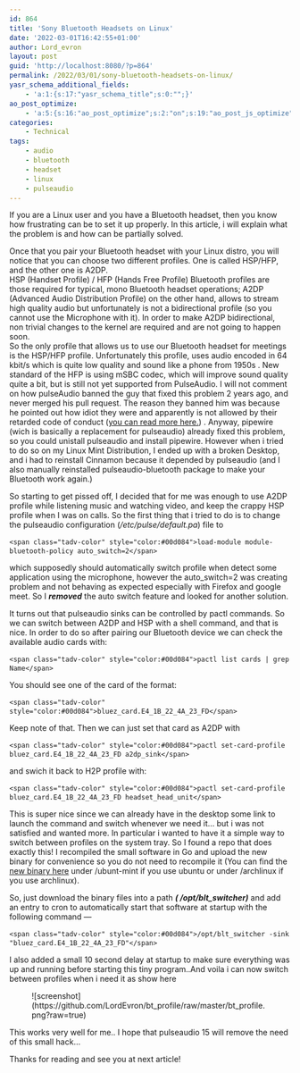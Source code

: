 ```yaml
---
id: 864
title: 'Sony Bluetooth Headsets on Linux'
date: '2022-03-01T16:42:55+01:00'
author: Lord_evron
layout: post
guid: 'http://localhost:8080/?p=864'
permalink: /2022/03/01/sony-bluetooth-headsets-on-linux/
yasr_schema_additional_fields:
    - 'a:1:{s:17:"yasr_schema_title";s:0:"";}'
ao_post_optimize:
    - 'a:5:{s:16:"ao_post_optimize";s:2:"on";s:19:"ao_post_js_optimize";s:2:"on";s:20:"ao_post_css_optimize";s:2:"on";s:12:"ao_post_ccss";s:2:"on";s:16:"ao_post_lazyload";s:2:"on";}'
categories:
    - Technical
tags:
    - audio
    - bluetooth
    - headset
    - linux
    - pulseaudio
---
```


If you are a Linux user and you have a Bluetooth headset, then you know how frustrating can be to set it up properly. In this article, i will explain what the problem is and how can be partially solved.

Once that you pair your Bluetooth headset with your Linux distro, you will notice that you can choose two different profiles. One is called HSP/HFP, and the other one is A2DP.  
HSP (Handset Profile) / HFP (Hands Free Profile) Bluetooth profiles are those required for typical, mono Bluetooth headset operations; A2DP (Advanced Audio Distribution Profile) on the other hand, allows to stream high quality audio but unfortunately is not a bidirectional profile (so you cannot use the Microphone with it). In order to make A2DP bidirectional, non trivial changes to the kernel are required and are not going to happen soon.  
So the only profile that allows us to use our Bluetooth headset for meetings is the HSP/HFP profile. Unfortunately this profile, uses audio encoded in 64 kbit/s which is quite low quality and sound like a phone from 1950s . New standard of the HFP is using mSBC codec, which will improve sound quality quite a bit, but is still not yet supported from PulseAudio. I will not comment on how pulseAudio banned the guy that fixed this problem 2 years ago, and never merged his pull request. The reason they banned him was because he pointed out how idiot they were and apparently is not allowed by their retarded code of conduct ([you can read more here.](https://gitlab.freedesktop.org/pulseaudio/pulseaudio/-/merge_requests/227)) . Anyway, pipewire (wich is basically a replacement for pulseaudio) already fixed this problem, so you could unistall pulseaudio and install pipewire. However when i tried to do so on my Linux Mint Distribution, I ended up with a broken Desktop, and i had to reinstall Cinnamon because it depended by pulseaudio (and I also manually reinstalled pulseaudio-bluetooth package to make your Bluetooth work again.)

So starting to get pissed off, I decided that for me was enough to use A2DP profile while listening music and watching video, and keep the crappy HSP profile when I was on calls. So the first thing that i tried to do is to change the pulseaudio configuration (*/etc/pulse/default.pa*) file to

```
<span class="tadv-color" style="color:#00d084">load-module module-bluetooth-policy auto_switch=2</span>
```

which supposedly should automatically switch profile when detect some application using the microphone, however the auto\_switch=2 was creating problem and not behaving as expected especially with Firefox and google meet. So I ***removed*** the auto switch feature and looked for another solution.

It turns out that pulseaudio sinks can be controlled by pactl commands. So we can switch between A2DP and HSP with a shell command, and that is nice. In order to do so after pairing our Bluetooth device we can check the available audio cards with:

```
<span class="tadv-color" style="color:#00d084">pactl list cards | grep Name</span>
```

  
You should see one of the card of the format:

```
<span class="tadv-color" style="color:#00d084">bluez_card.E4_1B_22_4A_23_FD</span>
```

 Keep note of that. Then we can just set that card as A2DP with

```
<span class="tadv-color" style="color:#00d084">pactl set-card-profile bluez_card.E4_1B_22_4A_23_FD a2dp_sink</span>
```

and swich it back to H2P profile with:

```
<span class="tadv-color" style="color:#00d084">pactl set-card-profile bluez_card.E4_1B_22_4A_23_FD headset_head_unit</span>
```

  
This is super nice since we can already have in the desktop some link to launch the command and switch whenever we need it… but i was not satisfied and wanted more. In particular i wanted to have it a simple way to switch between profiles on the system tray. So I found a repo that does exactly this! I recompiled the small software in Go and upload the new binary for convenience so you do not need to recompile it (You can find the [new binary here](https://github.com/LordEvron/bt_profile) under /ubunt-mint if you use ubuntu or under /archlinux if you use archlinux).

So, just download the binary files into a path ***( /opt/blt\_switcher)*** and add an entry to cron to automatically start that software at startup with the following command —

```
<span class="tadv-color" style="color:#00d084">/opt/blt_switcher -sink "bluez_card.E4_1B_22_4A_23_FD"</span>
```

I also added a small 10 second delay at startup to make sure everything was up and running before starting this tiny program..And voila i can now switch between profiles when i need it as show here

<div class="wp-block-image"><figure class="aligncenter is-resized">![screenshot](https://github.com/LordEvron/bt_profile/raw/master/bt_profile.png?raw=true)</figure></div>  
  
This works very well for me.. I hope that pulseaudio 15 will remove the need of this small hack…

Thanks for reading and see you at next article!